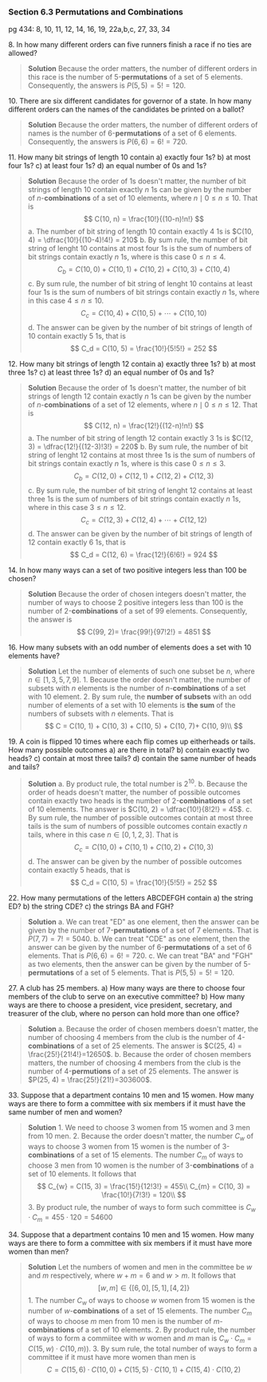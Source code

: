 ### Section 6.3 Permutations and Combinations
pg 434: 8, 10, 11, 12, 14, 16, 19, 22a,b,c, 27, 33, 34

8\. In how many different orders can five runners finish a race if no ties are allowed?
>**Solution**
Because the order matters, the number of different orders in this race is the number of 5-**permutations** of a set of 5 elements. Consequently, the answers is $P(5, 5) = 5! = 120$.

10\. There are six different candidates for governor of a state. In how many different orders can the names of the candidates be printed on a ballot?
>**Solution**
Because the order matters, the number of different orders of names is the number of 6-**permutations** of a set of 6 elements. Consequently, the answers is $P(6, 6) = 6! = 720$.

11\. How many bit strings of length 10 contain
a) exactly four 1s?
b) at most four 1s?
c) at least four 1s?
d) an equal number of 0s and 1s?
>**Solution**
Because the order of 1s doesn't matter, the number of bit strings of length $10$ contain exactly $n$ 1s can be given by the number of $n$-**combinations** of a set of $10$ elements, where  $n \mid 0 \leqslant n \leqslant 10$. That is
$$
C(10, n) = \frac{10!}{(10-n)!n!}
$$
a. The number of bit string of length 10 contain exactly $4$ 1s is $C(10, 4) = \dfrac{10!}{(10-4)!4!} = 210$
b. By sum rule, the number of bit string of lenght 10 contains at most four 1s is the sum of numbers of bit strings contain exactly $n$ 1s, where is this case $0 \leqslant n \leqslant 4$.
$$
C_b = C(10, 0) + C(10, 1) + C(10, 2) + C(10, 3) + C(10, 4)
$$
c. By sum rule, the number of bit string of lenght 10 contains at least four 1s is the sum of numbers of bit strings contain exactly $n$ 1s, where in this case $4 \leqslant n \leqslant 10$.
$$
C_c = C(10, 4) + C(10, 5) + \cdots + C(10, 10)
$$
d. The answer can be given by the number of bit strings of length of 10 contain exactly $5$ 1s, that is
$$
C_d = C(10, 5) = \frac{10!}{5!5!} = 252
$$

<!-- pagebreak -->
12\. How many bit strings of length 12 contain
a) exactly three 1s?
b) at most three 1s?
c) at least three 1s?
d) an equal number of 0s and 1s?
>**Solution**
Because the order of 1s doesn't matter, the number of bit strings of length $12$ contain exactly $n$ 1s can be given by the number of $n$-**combinations** of a set of $12$ elements, where  $n \mid 0 \leqslant n \leqslant 12$. That is
$$
C(12, n) = \frac{12!}{(12-n)!n!}
$$
a. The number of bit string of length 12 contain exactly $3$ 1s is $C(12, 3) = \dfrac{12!}{(12-3)!3!} = 220$
b. By sum rule, the number of bit string of lenght 12 contains at most three 1s is the sum of numbers of bit strings contain exactly $n$ 1s, where is this case $0 \leqslant n \leqslant 3$.
$$
C_b = C(12, 0) + C(12, 1) + C(12, 2) + C(12, 3)
$$
c. By sum rule, the number of bit string of lenght 12 contains at least three 1s is the sum of numbers of bit strings contain exactly $n$ 1s, where in this case $3 \leqslant n \leqslant 12$.
$$
C_c = C(12, 3) + C(12, 4) + \cdots + C(12, 12)
$$
d. The answer can be given by the number of bit strings of length of 12 contain exactly $6$ 1s, that is
$$
C_d = C(12, 6) = \frac{12!}{6!6!} = 924
$$

14\. In how many ways can a set of two positive integers less than 100 be chosen?
>**Solution**
Because the order of chosen integers doesn't matter, the number of ways to choose 2 positive integers less than 100 is the number of $2$-**combinations** of a set of 99 elements. Consequently, the answer is
$$
C(99, 2)= \frac{99!}{97!2!} = 4851
$$

16\. How many subsets with an odd number of elements does a set with 10 elements have?
>**Solution**
Let the number of elements of such one subset be $n$, where $n \in [1, 3, 5, 7, 9]$.
1\. Because the order doesn't matter, the number of subsets with $n$ elements is the number of $n$-**combinations** of a set with 10 element.
2\. By sum rule, the **number of subsets** with an odd number of elements of a set with 10 elements is **the sum** of the numbers of subsets with $n$ elements. That is
$$
C = C(10, 1) + C(10, 3) + C(10, 5) + C(10, 7)+ C(10, 9)\\
$$

<!-- pagebreak -->
19\. A coin is flipped 10 times where each flip comes up eitherheads or tails. How many possible outcomes
a) are there in total?
b) contain exactly two heads?
c) contain at most three tails?
d) contain the same number of heads and tails?
>**Solution**
a. By product rule, the total number is $2^{10}$.
b. Because the order of heads doesn't matter, the number of possible outcomes contain exactly two heads is the number of 2-**combinations** of a set of 10 elements. The answer is $C(10, 2) = \dfrac{10!}{8!2!} = 45$.
c. By sum rule, the number of possible outcomes contain at most three tails is the sum of numbers of possible outcomes contain exactly $n$ tails, where in this case $n\in [0, 1, 2, 3]$. That is
$$
C_c = C(10, 0) + C(10, 1) + C(10, 2) + C(10, 3)
$$
d. The answer can be given by the number of possible outcomes contain exactly $5$ heads, that is
$$
C_d = C(10, 5) = \frac{10!}{5!5!} = 252
$$

22\. How many permutations of the letters ABCDEFGH contain
a) the string ED?
b) the string CDE?
c) the strings BA and FGH?
>**Solution**
a. We can treat "ED" as one element, then the answer can be given by the number of 7-**permutations** of a set of 7 elements. That is $P(7, 7) = 7! = 5040$.
b. We can treat "CDE" as one element, then the answer can be given by the number of 6-**permutations** of a set of 6 elements. That is $P(6, 6) = 6! = 720$.
c. We can treat "BA" and "FGH" as two elements, then the answer can be given by the number of 5-**permutations** of a set of 5 elements. That is $P(5, 5) = 5! = 120$.

27\. A club has 25 members.
a) How many ways are there to choose four members of the club to serve on an executive committee?
b) How many ways are there to choose a president, vice president, secretary, and treasurer of the club, where no person can hold more than one office?
>**Solution**
a. Because the order of chosen members doesn't matter, the number of choosing 4 members from the club is the number of 4-**combinations** of a set of 25 elements. The answer is $C(25, 4) = \frac{25!}{21!4!}=12650$.
b. Because the order of chosen members matters, the number of choosing 4 members from the club is the number of 4-**permutions** of a set of 25 elements. The answer is $P(25, 4) = \frac{25!}{21!}=303600$.

<!-- pagebreak -->
33\. Suppose that a department contains 10 men and 15 women. How many ways are there to form a committee with six members if it must have the same number of men and women?
>**Solution**
1\. We need to choose 3 women from 15 women and 3 men from 10 men.
2\. Because the order doesn't matter, the number $C_{w}$ of ways to choose 3 women from 15 women is the number of 3-**combinations** of a set of 15 elements. The number $C_{m}$ of ways to choose 3 men from 10 women is the number of 3-**combinations** of a set of 10 elements. It follows that
$$
C_{w} = C(15, 3) = \frac{15!}{12!3!} = 455\\
C_{m} = C(10, 3) = \frac{10!}{7!3!} = 120\\
$$
3\. By product rule, the number of ways to form such committee is $C_{w} \cdot C_{m} = 455 \cdot 120 = 54600$

34\. Suppose that a department contains 10 men and 15 women. How many ways are there to form a committee with six members if it must have more women than men?
>**Solution**
Let the numbers of women and men in the committee be $w$ and $m$ respectively, where $w+m=6$ and $w>m$. It follows that
$$
[w,m] \in \{[6, 0], [5, 1], [4, 2]\}
$$
1\. The number $C_w$ of ways to choose $w$ women from 15 women is the number of $w$-**combinations** of a set of 15 elements. The number $C_m$ of ways to choose $m$ men from 10 men is the number of $m$-**combinations** of a set of 10 elements.
2\. By product rule, the number of ways to form a commiitee with $w$ women and $m$ man is $C_{w} \cdot C_{m} = C(15, w) \cdot C(10, m))$.
3\. By sum rule, the total number of ways to form a committee if it must have more women than men is
$$
C = C(15, 6)\cdot C(10, 0) + C(15, 5)\cdot C(10, 1)+C(15, 4)\cdot C(10, 2)
$$
